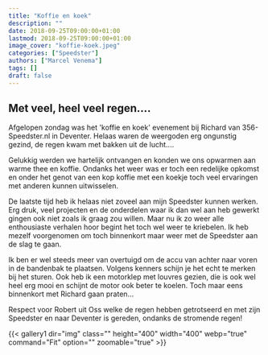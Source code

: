 ```yaml
---
title: "Koffie en koek"
description: ""
date: 2018-09-25T09:00:00+01:00
lastmod: 2018-09-25T09:00:00+01:00
image_cover: "koffie-koek.jpeg"
categories: ["Speedster"]
authors: ["Marcel Venema"] 
tags: []
draft: false
---
```


## Met veel, heel veel regen....

Afgelopen zondag was het 'koffie en koek' evenement bij Richard van 356-Speedster.nl in Deventer. Helaas waren de weergoden erg ongunstig gezind, de regen kwam met bakken uit de lucht.... 

Gelukkig werden we hartelijk ontvangen en konden we ons opwarmen aan warme thee en koffie. Ondanks het weer was er toch een redelijke opkomst en onder het genot van een kop koffie met een koekje toch veel ervaringen met anderen kunnen uitwisselen.

De laatste tijd heb ik helaas niet zoveel aan mijn Speedster kunnen werken. Erg druk, veel projecten en de onderdelen waar ik dan wel aan heb gewerkt gingen ook niet zoals ik graag zou willen. Maar nu ik zo weer alle enthousiaste verhalen hoor begint het toch wel weer te kriebelen. Ik heb mezelf voorgenomen om toch binnenkort maar weer met de Speedster aan de slag te gaan.

Ik ben er wel steeds meer van overtuigd om de accu van achter naar voren in de bandenbak te plaatsen. Volgens kenners schijn je het echt te merken bij het sturen. Ook heb ik een motorklep met louvres gezien, die is ook wel heel erg mooi en schijnt de motor ook beter te koelen. Toch maar eens binnenkort met Richard gaan praten...

Respect voor Robert uit Oss welke de regen hebben getrotseerd en met zijn Speedster en naar Deventer is gereden, ondanks de stromende regen! 

{{< gallery1 dir="img" class="" height="400" width="400" webp="true" command="Fit" option="" zoomable="true" >}}

&nbsp;  
